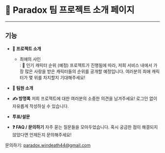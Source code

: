 # 🚀 Paradox 팀 프로젝트 소개 페이지
___
## 기능
- **🌟 프로젝트 소개**
  - 최애의 사인 
    <br> : 💖 인기 캐릭터 순위 (예정)
프로젝트가 진행됨에 따라, 저희 서비스 내에서 가장 많은 사랑을 받은 캐릭터들의 순위를 공개할 예정입니다. 여러분의 최애 캐릭터가 몇 위를 차지할지 기대해주세요!

- **👥 팀원 소개**

- **✍️ 방명록**
저희 프로젝트에 대한 여러분의 소중한 의견을 남겨주세요! 로그인 없이 자유롭게 작성하실 수 있습니다.

- **투표/설문** 
- **❓ FAQ / 문의하기**
자주 묻는 질문들을 모아두었습니다. 혹시 궁금한 점이 해결되지 않았다면 언제든지 문의해주세요!

문의하기: paradox.windeath44@gmail.com